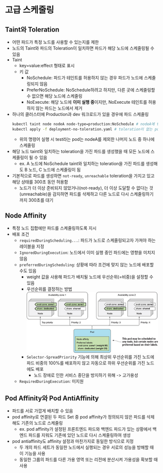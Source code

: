 # 고급 스케줄링
## Taint와 Toleration
- 어떤 파드가 특정 노드를 사용할 수 있는지를 제한
- 노드의 Taint와 파드의 Toleration이 일치하면 파드가 해당 노드에 스케줄링될 수 있음
- Taint
  - key=value:effect 형태로 표시
  - 키 값
    - NoSchedule: 파드가 테인트를 허용하지 않는 경우 파드가 노드에 스케줄링되지 않음
    - PreferNoSchedule: NoSchedule하려고 하지만, 다른 곳에 스케줄링할 수 없으면 해당 노드에 스케줄링
    - NoExecute: 해당 노드에 **이미 실행 중**이지만, NoExecute 테인트를 허용하지 않는 파드는 노드에서 제거
- 하나의 클러스터에 Production과 dev 워크로드가 있을 경우에 파드 스케줄링
  ```bash
  kubectl taint node nodeA node-type=production:NoSchedule # nodeA에 taint를 설정
  kubectl apply -f deployment-no-toleration.yaml # toleration이 없는 pod 실행
  ```
  - 위의 명령어 실행 시 test라는 pod는 nodeA를 제외한 나머지 노드 중 하나에 스케줄링
- 해당 노드 taint와 일치하는 toleration을 가진 파드를 생성했을 때 모든 노드에 스케줄링이 될 수 있음
  - ex. A 노드에 NoSchedule taint와 일치하는 toleration을 가진 파드를 생성해도 B 노드, C 노드에 스케줄링이 됨
- 기본적으로 파드를 생성하면 `not-ready`, `unreachable` toleration을 가지고 있고 해당 상태를 300초 동안 허용함
  - 노드가 더 이상 준비되지 않았거나(not-ready), 더 이상 도달할 수 없다는 것(unreachable)을 감지하면 파드를 삭제하고 다른 노드로 다시 스케줄링하기 까지 300초를 대기

## Node Affinity
- 특정 노드 집합에만 파드를 스케줄링하도록 지시
- 배포 조건
  - `requiredDuringScheduling...`: 파드가 노드로 스케줄링되고자 가져야 하는 레이블을 지정
  - `IgnoredDuringExecution`: 노드에서 이미 실행 중인 파드에는 영향을 미치지 않음
  - `preferredDuringScheduling`: 상황에 따라 조건에 맞지 않는 노드에 배포할 수도 있음
    - weight 값을 사용해 파드가 배치될 노드에 우선순위(=비중)을 설정할 수 있음
    - 우선순위를 결정하는 방법
      ![우선순위](image.png)
    - `Selector-SpreadPriority` 기능에 의해 최상위 우선순위를 가진 노드에 파드 비중의 100%를 배포하지 않고 자동으로 하위 우선순위를 가진 노드에도 배포
      - 노드 장애로 인한 서비스 중단을 방지하기 위해 -> 고가용성
  - `RequiredDuringExecution`: 미지원

## Pod Affinity와 Pod AntiAffinity
- 파드를 서로 가깝게 배치할 수 있음
- pod affinity로 연결된 두 파드 Set 중 pod affinity가 정의되지 않은 파드를 삭제해도 기존의 노드로 스케줄링
  - ex. pod affinity가 설정된 프론트엔드 파드와 백엔드 파드가 있는 상황에서 백엔드 파드를 지워도 기존에 있던 노드로 다시 스케줄링하여 생성
- pod antiaffinity도 affinity 설정과 마찬가지로 동일한 방식으로 지정
  - 두 개의 파드 세트가 동일한 노드에서 실행되는 경우 서로의 성능을 방해할 때 이 기능을 사용
  - 동일한 그룹의 파드를 다른 가용 영역 또는 리전에 분산시켜 가용성을 확보할 때 사용